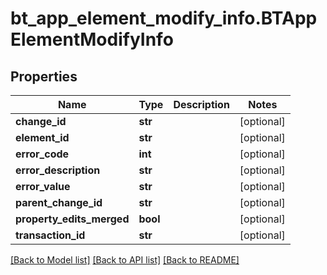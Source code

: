 # bt_app_element_modify_info.BTAppElementModifyInfo

## Properties
Name | Type | Description | Notes
------------ | ------------- | ------------- | -------------
**change_id** | **str** |  | [optional] 
**element_id** | **str** |  | [optional] 
**error_code** | **int** |  | [optional] 
**error_description** | **str** |  | [optional] 
**error_value** | **str** |  | [optional] 
**parent_change_id** | **str** |  | [optional] 
**property_edits_merged** | **bool** |  | [optional] 
**transaction_id** | **str** |  | [optional] 

[[Back to Model list]](../README.md#documentation-for-models) [[Back to API list]](../README.md#documentation-for-api-endpoints) [[Back to README]](../README.md)



